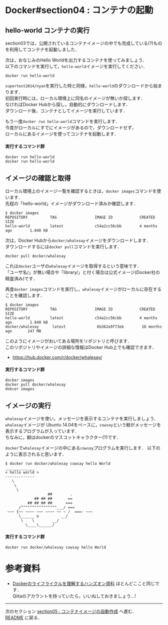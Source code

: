 # Docker#section04 : コンテナの起動

## hello-world コンテナの実行

section03では，公開されているコンテナイメージの中でも完成している(?)ものを利用してコンテナを起動しました．

次は，おなじみのHello Worldを出力するコンテナを使ってみましょう．  
以下のコマンドを実行して，`hello-world`イメージを実行してください．

```
docker run hello-world
```

`supertest2014/nyan`を実行した時と同様，`hello-world`のダウンロードから始まります．  
初回実行時には，ローカル環境上に同名のイメージが無いか探します．  
なければDocker Hubから探し，自動的にダウンロードします．  
ダウンロード後，コンテナとしてイメージを実行しています．

もう一度`docker run hello-world`コマンドを実行します．  
今度がローカルにすでにイメージがあるので，ダウンロードせず，  
ローカルにあるイメージを使ってコンテナを起動します．

#### 実行するコマンド群

```
docker run hello-world
docker run hello-world
```

## イメージの確認と取得

ローカル環境上のイメージ一覧を確認するときは，`docker images`コマンドを使います．  
先程の「hello-world」イメージがダウンロード済みか確認します．

```
$ docker images
REPOSITORY          TAG                 IMAGE ID            CREATED             SIZE
hello-world         latest              c54a2cc56cbb        4 months ago        1.848 kB
```

次は，Docker Hubから`docker/whalesay`イメージをダウンロードします．  
ダウンロードするには`docker pull`コマンドを実行します．

```
docker pull docker/whalesay
```

これは`docker`ユーザの`whalesay`イメージを取得するという意味です．  
「ユーザ名/」が無い場合や「library/」と付く場合は公式イメージ(Docker社の精査済み)です．

再度`docker images`コマンドを実行し，`whalesay`イメージがローカルに存在することを確認します．

```
$ docker images
REPOSITORY          TAG                 IMAGE ID            CREATED             SIZE
hello-world         latest              c54a2cc56cbb        4 months ago        1.848 kB
docker/whalesay      latest              6b362a9f73eb        18 months ago       247 MB
```

このようにイメージがおいてある場所をリポジトリと呼びます．  
このリポジトリやイメージの詳細な情報はDocker Hub上でも確認できます．

- https://hub.docker.com/r/docker/whalesay/

#### 実行するコマンド群
```
docker images
docker pull docker/whalesay
dokcer images
```

## イメージの実行

`whalesay`イメージを使い，メッセージを表示するコンテナを実行しましょう．  
`whalesay`イメージが Ubuntu 14.04をベースに，`cowsay`という鯨がメッセージを表示するプログラムが入っています．  
ちなみに，鯨はdockerのマスコットキャラクター(?)です．

`docker`で`whalesay`イメージの中にある`cowsay`プログラムを実行します．
以下のように表示されると思います．

```
$ docker run docker/whalesay cowsay hello World
_____________
< hello world >
-------------
   \
    \
     \     
                   ##        .            
             ## ## ##       ==            
          ## ## ## ##      ===            
      /""""""""""""""""___/ ===        
 ~~~ {~~ ~~~~ ~~~ ~~~~ ~~ ~ /  ===- ~~~   
      \______ o          __/            
       \    \        __/             
         \____\______/
```


#### 実行するコマンド群

```
docker run docker/whalesay cowsay hello World
```

# 参考資料

- [Dockerのライフライクルを理解するハンズオン資料](http://qiita.com/zembutsu/items/d146295cfcf69c205c1e)
  ほとんどここと同じです．  
  Qiitaのアカウントを持っていたら，いいねしておきましょう...!

---

次のセクション [section05 : コンテナイメージの自動作成](./UseDockerfile.md) へ進む.  
[README](./README.md) に戻る．

